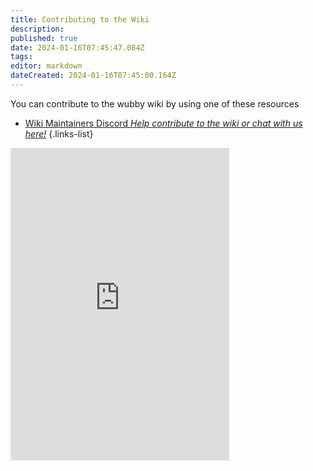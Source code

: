 ```yaml
---
title: Contributing to the Wiki
description: 
published: true
date: 2024-01-16T07:45:47.084Z
tags: 
editor: markdown
dateCreated: 2024-01-16T07:45:00.164Z
---
```


You can contribute to the wubby wiki by using one of these resources

- [Wiki Maintainers Discord *Help contribute to the wiki or chat with us here!*](https://www.roblox.com/games/12519560096/Wubby)
{.links-list}



<iframe src="https://discord.com/widget?id=1191757770949673181&theme=dark" width="350" height="500" allowtransparency="true" frameborder="0" sandbox="allow-popups allow-popups-to-escape-sandbox allow-same-origin allow-scripts"></iframe>